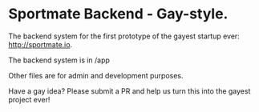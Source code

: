 Sportmate Backend - Gay-style.
==================

The backend system for the first prototype of the gayest startup ever: http://sportmate.io.

The backend system is in /app

Other files are for admin and development purposes.

Have a gay idea? Please submit a PR and help us turn this into the gayest project ever!
